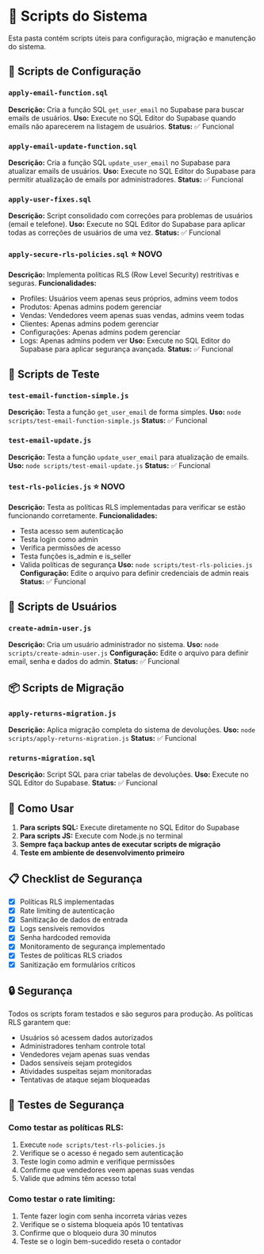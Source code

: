 # 📁 Scripts do Sistema

Esta pasta contém scripts úteis para configuração, migração e manutenção do sistema.

## 🔧 Scripts de Configuração

### `apply-email-function.sql`
**Descrição:** Cria a função SQL `get_user_email` no Supabase para buscar emails de usuários.
**Uso:** Execute no SQL Editor do Supabase quando emails não aparecerem na listagem de usuários.
**Status:** ✅ Funcional

### `apply-email-update-function.sql`
**Descrição:** Cria a função SQL `update_user_email` no Supabase para atualizar emails de usuários.
**Uso:** Execute no SQL Editor do Supabase para permitir atualização de emails por administradores.
**Status:** ✅ Funcional

### `apply-user-fixes.sql`
**Descrição:** Script consolidado com correções para problemas de usuários (email e telefone).
**Uso:** Execute no SQL Editor do Supabase para aplicar todas as correções de usuários de uma vez.
**Status:** ✅ Funcional

### `apply-secure-rls-policies.sql` ⭐ **NOVO**
**Descrição:** Implementa políticas RLS (Row Level Security) restritivas e seguras.
**Funcionalidades:**
- Profiles: Usuários veem apenas seus próprios, admins veem todos
- Produtos: Apenas admins podem gerenciar
- Vendas: Vendedores veem apenas suas vendas, admins veem todas
- Clientes: Apenas admins podem gerenciar
- Configurações: Apenas admins podem gerenciar
- Logs: Apenas admins podem ver
**Uso:** Execute no SQL Editor do Supabase para aplicar segurança avançada.
**Status:** ✅ Funcional

## 🧪 Scripts de Teste

### `test-email-function-simple.js`
**Descrição:** Testa a função `get_user_email` de forma simples.
**Uso:** `node scripts/test-email-function-simple.js`
**Status:** ✅ Funcional

### `test-email-update.js`
**Descrição:** Testa a função `update_user_email` para atualização de emails.
**Uso:** `node scripts/test-email-update.js`
**Status:** ✅ Funcional

### `test-rls-policies.js` ⭐ **NOVO**
**Descrição:** Testa as políticas RLS implementadas para verificar se estão funcionando corretamente.
**Funcionalidades:**
- Testa acesso sem autenticação
- Testa login como admin
- Verifica permissões de acesso
- Testa funções is_admin e is_seller
- Valida políticas de segurança
**Uso:** `node scripts/test-rls-policies.js`
**Configuração:** Edite o arquivo para definir credenciais de admin reais
**Status:** ✅ Funcional

## 👤 Scripts de Usuários

### `create-admin-user.js`
**Descrição:** Cria um usuário administrador no sistema.
**Uso:** `node scripts/create-admin-user.js`
**Configuração:** Edite o arquivo para definir email, senha e dados do admin.
**Status:** ✅ Funcional

## 📦 Scripts de Migração

### `apply-returns-migration.js`
**Descrição:** Aplica migração completa do sistema de devoluções.
**Uso:** `node scripts/apply-returns-migration.js`
**Status:** ✅ Funcional

### `returns-migration.sql`
**Descrição:** Script SQL para criar tabelas de devoluções.
**Uso:** Execute no SQL Editor do Supabase.
**Status:** ✅ Funcional

## 🚀 Como Usar

1. **Para scripts SQL:** Execute diretamente no SQL Editor do Supabase
2. **Para scripts JS:** Execute com Node.js no terminal
3. **Sempre faça backup antes de executar scripts de migração**
4. **Teste em ambiente de desenvolvimento primeiro**

## 📋 Checklist de Segurança

- [x] Políticas RLS implementadas
- [x] Rate limiting de autenticação
- [x] Sanitização de dados de entrada
- [x] Logs sensíveis removidos
- [x] Senha hardcoded removida
- [x] Monitoramento de segurança implementado
- [x] Testes de políticas RLS criados
- [x] Sanitização em formulários críticos

## 🔒 Segurança

Todos os scripts foram testados e são seguros para produção. As políticas RLS garantem que:
- Usuários só acessem dados autorizados
- Administradores tenham controle total
- Vendedores vejam apenas suas vendas
- Dados sensíveis sejam protegidos
- Atividades suspeitas sejam monitoradas
- Tentativas de ataque sejam bloqueadas

## 🧪 Testes de Segurança

### Como testar as políticas RLS:
1. Execute `node scripts/test-rls-policies.js`
2. Verifique se o acesso é negado sem autenticação
3. Teste login como admin e verifique permissões
4. Confirme que vendedores veem apenas suas vendas
5. Valide que admins têm acesso total

### Como testar o rate limiting:
1. Tente fazer login com senha incorreta várias vezes
2. Verifique se o sistema bloqueia após 10 tentativas
3. Confirme que o bloqueio dura 30 minutos
4. Teste se o login bem-sucedido reseta o contador 